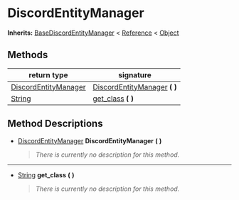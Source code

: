   
# DiscordEntityManager
  
**Inherits:** [BaseDiscordEntityManager](./class_basediscordentitymanager.md) < [Reference](https://docs.godotengine.org/en/3.5/classes/class_reference.html) < [Object](https://docs.godotengine.org/en/3.5/classes/class_object.html)  
  
  
## Methods
  
| return type                                                             | signature                                                         |
|-------------------------------------------------------------------------|-------------------------------------------------------------------|
| [DiscordEntityManager](./class_discordentitymanager.md)                 | [DiscordEntityManager](#method-DiscordEntityManager) **(**  **)** |
| [String](https://docs.godotengine.org/en/3.5/classes/class_string.html) | [get\_class](#method-get-class) **(**  **)**                      |  
  
## Method Descriptions
  
- <a name="method-DiscordEntityManager"></a>[DiscordEntityManager](./class_discordentitymanager.md) **DiscordEntityManager** **(**  **)**  
  
	> *There is currently no description for this method.*  
________________

- <a name="method-get-class"></a>[String](https://docs.godotengine.org/en/3.5/classes/class_string.html) **get\_class** **(**  **)**  
  
	> *There is currently no description for this method.*
  
